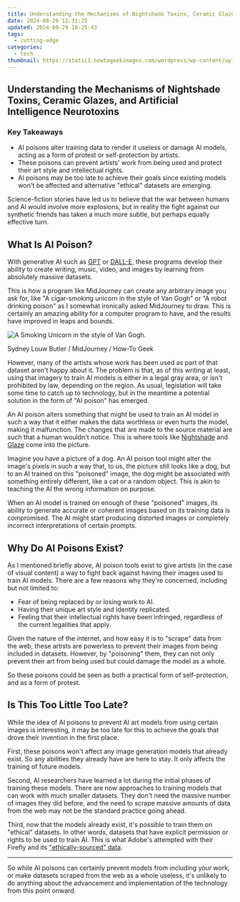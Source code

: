 ```yaml
---
title: Understanding the Mechanisms of Nightshade Toxins, Ceramic Glazes, and Artificial Intelligence Neurotoxins
date: 2024-08-26 12:31:25
updated: 2024-08-29 10:25:43
tags:
  - cutting-edge
categories:
  - tech
thumbnail: https://static1.howtogeekimages.com/wordpress/wp-content/uploads/2024/02/ai-poison.jpeg
---
```


## Understanding the Mechanisms of Nightshade Toxins, Ceramic Glazes, and Artificial Intelligence Neurotoxins

### Key Takeaways

* AI poisons alter training data to render it useless or damage AI models, acting as a form of protest or self-protection by artists.
* These poisons can prevent artists' work from being used and protect their art style and intellectual rights.
* AI poisons may be too late to achieve their goals since existing models won't be affected and alternative "ethical" datasets are emerging.

 Science-fiction stories have led us to believe that the war between humans and AI would involve more explosions, but in reality the fight against our synthetic friends has taken a much more subtle, but perhaps equally effective turn.

##  What Is AI Poison?

 With generative AI such as [GPT](https://pokemon-go-android.techidaily.com/in-2024-15-best-strongest-pokemon-to-use-in-pokemon-go-pvp-leagues-for-honor-x50i-drfone-by-drfone-virtual-android/) or [DALL-E](https://some-skills.techidaily.com/tailored-titling-for-stellar-online-video-content-for-2024/), these programs develop their ability to create writing, music, video, and images by learning from absolutely massive datasets.

 This is how a program like MidJourney can create any arbitrary image you ask for, like "A cigar-smoking unicorn in the style of Van Gogh" or "A robot drinking poison" as I somewhat ironically asked MidJourney to draw. This is certainly an amazing ability for a computer program to have, and the results have improved in leaps and bounds.

![A Smoking Unicorn in the style of Van Gogh.](https://static1.howtogeekimages.com/wordpress/wp-content/uploads/2024/02/smoking-unicorn.png) 

Sydney Louw Butler / MidJourney / How-To Geek

 However, many of the artists whose work has been used as part of that dataset aren't happy about it. The problem is that, as of this writing at least, using that imagery to train AI models is either in a legal gray area, or isn't prohibited by law, depending on the region. As usual, legislation will take some time to catch up to technology, but in the meantime a potential solution in the form of "AI poison" has emerged.

 An AI poison alters something that might be used to train an AI model in such a way that it either makes the data worthless or even hurts the model, making it malfunction. The changes that are made to the source material are such that a human wouldn't notice. This is where tools like [Nightshade](https://www.technologyreview.com/2023/10/23/1082189/data-poisoning-artists-fight-generative-ai/) and [Glaze](https://glaze.cs.uchicago.edu/) come into the picture.

 Imagine you have a picture of a dog. An AI poison tool might alter the image's pixels in such a way that, to us, the picture still looks like a dog, but to an AI trained on this "poisoned" image, the dog might be associated with something entirely different, like a cat or a random object. This is akin to teaching the AI the wrong information on purpose.

 When an AI model is trained on enough of these "poisoned" images, its ability to generate accurate or coherent images based on its training data is compromised. The AI might start producing distorted images or completely incorrect interpretations of certain prompts.

##  Why Do AI Poisons Exist?

 As I mentioned briefly above, AI poison tools exist to give artists (in the case of visual content) a way to fight back against having their images used to train AI models. There are a few reasons why they're concerned, including but not limited to:

* Fear of being replaced by or losing work to AI.
* Having their unique art style and identity replicated.
* Feeling that their intellectual rights have been infringed, regardless of the current legalities that apply.

 Given the nature of the internet, and how easy it is to "scrape" data from the web, these artists are powerless to prevent their images from being included in datasets. However, by "poisoning" them, they can not only prevent their art from being used but could damage the model as a whole.

 So these poisons could be seen as both a practical form of self-protection, and as a form of protest.

##  Is This Too Little Too Late?

 While the idea of AI poisons to prevent AI art models from using certain images is interesting, it may be too late for this to achieve the goals that drove their invention in the first place.

 First, these poisons won't affect any image generation models that already exist. So any abilities they already have are here to stay. It only affects the training of future models.

 Second, AI researchers have learned a lot during the initial phases of training these models. There are now approaches to training models that can work with much smaller datasets. They don't need the massive number of images they did before, and the need to scrape massive amounts of data from the web may not be the standard practice going ahead.

 Third, now that the models already exist, it's possible to train them on "ethical" datasets. In other words, datasets that have explicit permission or rights to be used to train AI. This is what Adobe's attempted with their Firefly and its ["ethically-sourced" data](https://arstechnica.com/information-technology/2023/03/ethical-ai-art-generation-adobe-firefly-may-be-the-answer/).

---

 So while AI poisons can certainly prevent models from including your work, or make datasets scraped from the web as a whole useless, it's unlikely to do anything about the advancement and implementation of the technology from this point onward.

<ins class="adsbygoogle"
     style="display:block"
     data-ad-format="autorelaxed"
     data-ad-client="ca-pub-7571918770474297"
     data-ad-slot="1223367746"></ins>



<ins class="adsbygoogle"
     style="display:block"
     data-ad-client="ca-pub-7571918770474297"
     data-ad-slot="8358498916"
     data-ad-format="auto"
     data-full-width-responsive="true"></ins>

